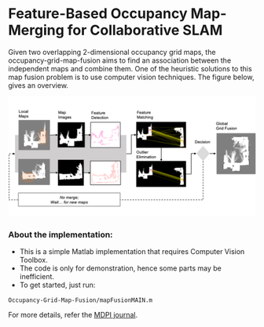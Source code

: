 # Feature-Based Occupancy Map-Merging for Collaborative SLAM
Given two overlapping 2-dimensional occupancy grid maps, the occupancy-grid-map-fusion aims to find an association between the independent maps and combine them. One of the heuristic solutions to this map fusion problem is to use computer vision techniques. The figure below, gives an overview.
 
![Overview](Resources/overview.png)

### About the implementation:
- This is a simple Matlab implementation that requires Computer Vision Toolbox.
- The code is only for demonstration, hence some parts may be inefficient. 
- To get started, just run: 
```
Occupancy-Grid-Map-Fusion/mapFusionMAIN.m
```
For more details, refer the [MDPI journal](https://www.mdpi.com/1424-8220/23/6/3114).
